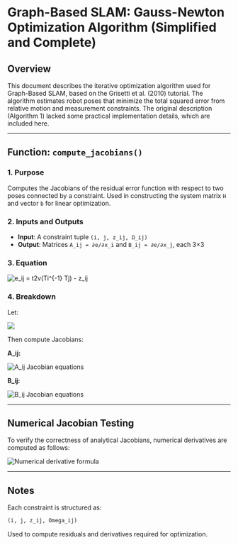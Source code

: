 # Graph-Based SLAM: Gauss-Newton Optimization Algorithm (Simplified and Complete)

## Overview
This document describes the iterative optimization algorithm used for Graph-Based SLAM, based on the Grisetti et al. (2010) tutorial. The algorithm estimates robot poses that minimize the total squared error from relative motion and measurement constraints. The original description (Algorithm 1) lacked some practical implementation details, which are included here.

---

## Function: `compute_jacobians()`

### 1. Purpose
Computes the Jacobians of the residual error function with respect to two poses connected by a constraint. Used in constructing the system matrix `H` and vector `b` for linear optimization.

### 2. Inputs and Outputs
- **Input**: A constraint tuple `(i, j, z_ij, Ω_ij)`
- **Output**: Matrices `A_ij = ∂e/∂x_i` and `B_ij = ∂e/∂x_j`, each 3×3

### 3. Equation

<img src="https://latex.codecogs.com/svg.latex?\mathbf{e}_{ij}%20=%20\mathrm{t2v}(T_i^{-1}%20T_j)%20-%20\mathbf{z}_{ij}" title="e_ij = t2v(Ti^{-1} Tj) - z_ij" />

### 4. Breakdown

Let:

<img src="https://latex.codecogs.com/svg.latex?x_i%20=%20\begin{bmatrix}x_i%20\\%20y_i%20\\%20\Theta_i\end{bmatrix},%20\quad%20x_j%20=%20\begin{bmatrix}x_j%20\\%20y_j%20\\%20\Theta_j\end{bmatrix},%20\quad%20\Delta%20t%20=%20\begin{bmatrix}x_j%20-%20x_i%20\\%20y_j%20-%20y_i\end{bmatrix}" />


Then compute Jacobians:

**A_ij:**

<img src="https://latex.codecogs.com/svg.latex?A_{ij}[0:2,0:2]=-R_i^{op},\quad A_{ij}[0:2,2]=R_i^{op}\begin{bmatrix}0&-1\\1&0\end{bmatrix}\Delta%20t,\quad A_{ij}[2,2]=-1" title="A_ij Jacobian equations" />


**B_ij:**

<img src="https://latex.codecogs.com/svg.latex?B_{ij}[0:2,0:2]=R_i^{op},\quad%20B_{ij}[2,2]=1" title="B_ij Jacobian equations" />

---

## Numerical Jacobian Testing

To verify the correctness of analytical Jacobians, numerical derivatives are computed as follows:

<img src="https://latex.codecogs.com/svg.latex?rac{\partial{e}}{\partial{x_k}}%20pprox%20rac{e(x+\epsilon)-e(x)}{\epsilon}" title="Numerical derivative formula" />

---

## Notes
Each constraint is structured as:
```python
(i, j, z_ij, Omega_ij)
```
Used to compute residuals and derivatives required for optimization.
